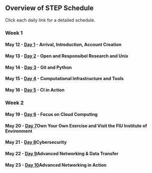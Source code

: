## Overview of STEP Schedule 

Click each daily link for a detailed schedule.

### Week 1

#### May 12 - [Day 1](https://github.com/access-ci-org/Operations-STEP-2025/blob/main/May12.md) - Arrival, Introduction, Account Creation
#### May 13 - [Day 2](https://github.com/access-ci-org/Operations-STEP-2025/blob/main/May13.md) - Open and Responsibel Research and Unix
#### May 14 - [Day 3](https://github.com/access-ci-org/Operations-STEP-2025/blob/main/May14.md) - Git and Python
#### May 15 - [Day 4](https://github.com/access-ci-org/Operations-STEP-2025/blob/main/May15.md) - Computational Infrastructure and Tools
#### May 16 - [Day 5](https://github.com/access-ci-org/Operations-STEP-2025/blob/main/May16.md) - CI in Action

### Week 2

#### May 19 - [Day 6](https://github.com/access-ci-org/Operations-STEP-2025/blob/main/May19.md) - Focus on Cloud Computing
#### May 20 - [Day 7](https://github.com/access-ci-org/Operations-STEP-2025/blob/main/May20.md)Own Your Own Exercise and Visit the FIU Institute of Environment
#### May 21 - [Day 8](https://github.com/access-ci-org/Operations-STEP-2025/blob/main/May21.md)Cybersecurity
#### May 22 - [Day 9](https://github.com/access-ci-org/Operations-STEP-2025/blob/main/May22.md)Advanced Networking & Data Transfer
#### May 23 - [Day 10](https://github.com/access-ci-org/Operations-STEP-2025/blob/main/May23.md)Advanced Networking in Action


